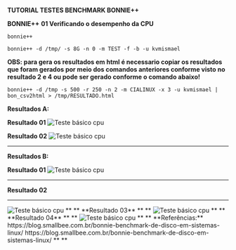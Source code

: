 
**TUTORIAL TESTES BENCHMARK BONNIE++**   

**BONNIE++**
**01 Verificando o desempenho da CPU**

```
bonnie++
```

```
bonnie++ -d /tmp/ -s 8G -n 0 -m TEST -f -b -u kvmismael
```

**OBS: para gera os resultados em html é necessario copiar os resultados que foram gerados por meio dos comandos anteriores conforme visto no resultado 2 e 4 ou pode ser gerado conforme o comando abaixo!**

```
bonnie++ -d /tmp -s 500 -r 250 -n 2 -m CIALINUX -x 3 -u kvmismael | bon_csv2html > /tmp/RESULTADO.html
```

**Resultados A:**

**Resultado 01**
<img src="https://user-images.githubusercontent.com/51387190/123182067-05431580-d465-11eb-8bc5-b4fbafee3bb3.png" alt="Teste básico cpu" title="01" />

**Resultado 02**
<img src="https://user-images.githubusercontent.com/51387190/123180214-36b9e200-d461-11eb-85d1-70e43eb0d603.png" alt="Teste básico cpu" title="02" />

** **

**Resultados B:**

**Resultado 01**
<img src="https://user-images.githubusercontent.com/51387190/123179706-53094f00-d460-11eb-82e4-3edd6415c821.png" alt="Teste básico cpu" title="02" />
** **
**Resultado 02**
** **
<img src="https://user-images.githubusercontent.com/51387190/123180951-b8f6d600-d462-11eb-9958-7dbc211a4887.png" alt="Teste básico cpu" title="02" />
** **
**Resultado 03**
** **
<img src="https://user-images.githubusercontent.com/51387190/123181735-3bcc6080-d464-11eb-8b5a-70436b8e300b.png" alt="Teste básico cpu" title="02" />
** **
**Resultado 04**
** **
<img src="https://user-images.githubusercontent.com/51387190/123181960-cdd46900-d464-11eb-9cef-71563664284d.png" alt="Teste básico cpu" title="02" />
** **
**Referências:**
https://blog.smallbee.com.br/bonnie-benchmark-de-disco-em-sistemas-linux/
https://blog.smallbee.com.br/bonnie-benchmark-de-disco-em-sistemas-linux/
** **


